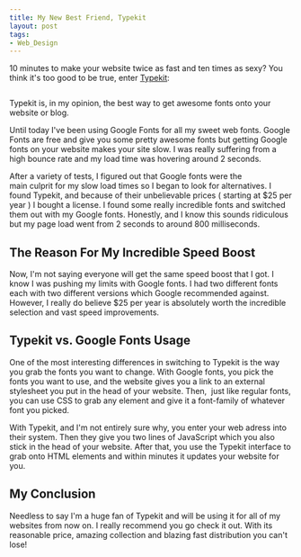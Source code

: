 ```yaml
---
title: My New Best Friend, Typekit
layout: post
tags: 
- Web_Design
---
```

10 minutes to make your website twice as fast and ten times as sexy? You think it's too good to be true, enter <a href="https://typekit.com/">Typekit</a>:

<div class="img-wrap"><img class="alignnone size-large wp-image-2483" title="typekit" src="{{ site.url }}/images/typekit.png" alt="" /></div>

Typekit is, in my opinion, the best way to get awesome fonts onto your website or blog.

Until today I've been using Google Fonts for all my sweet web fonts. Google Fonts are free and give you some pretty awesome fonts but getting Google fonts on your website makes your site slow. I was really suffering from a high bounce rate and my load time was hovering around 2 seconds.

After a variety of tests, I figured out that Google fonts were the main culprit for my slow load times so I began to look for alternatives. I found Typekit, and because of their unbelievable prices ( starting at $25 per year ) I bought a license. I found some really incredible fonts and switched them out with my Google fonts. Honestly, and I know this sounds ridiculous but my page load went from 2 seconds to around 800 milliseconds.

## The Reason For My Incredible Speed Boost

Now, I'm not saying everyone will get the same speed boost that I got. I know I was pushing my limits with Google fonts. I had two different fonts each with two different versions which Google recommended against. However, I really do believe $25 per year is absolutely worth the incredible selection and vast speed improvements.

## Typekit vs. Google Fonts Usage

One of the most interesting differences in switching to Typekit is the way you grab the fonts you want to change. With Google fonts, you pick the fonts you want to use, and the website gives you a link to an external stylesheet you put in the head of your website. Then,  just like regular fonts, you can use CSS to grab any element and give it a font-family of whatever font you picked.

With Typekit, and I'm not entirely sure why, you enter your web adress into their system. Then they give you two lines of JavaScript which you also stick in the head of your website. After that, you use the Typekit interface to grab onto HTML elements and within minutes it updates your website for you.

## My Conclusion

Needless to say I'm a huge fan of Typekit and will be using it for all of my websites from now on. I really recommend you go check it out. With its reasonable price, amazing collection and blazing fast distribution you can't lose!